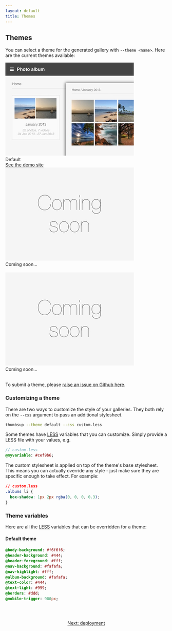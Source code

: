 ```yaml
---
layout: default
title: Themes
---
```


## Themes

You can select a theme for the generated gallery with `--theme <name>`.
Here are the current themes available:

<div class="row theme-gallery">
  <!-- Default -->
  <div class="item col-md-4 col-sm-4 col-xs-12">
      <img src="/public/images/theme-default.jpg" alt="Default theme">
      <div class="theme-caption">
        Default <br />
        <a href="https://thumbsup.github.io/demos">See the demo site</a>
      </div>
  </div>
  <!-- Coming soon -->
  <div class="item col-md-4 col-sm-4 col-xs-12">
      <img src="/public/images/theme-coming-soon.jpg" alt="New theme">
      <div class="theme-caption">
        Coming soon... <br />&nbsp;
      </div>
  </div>
  <!-- Coming soon -->
  <div class="item col-md-4 col-sm-4 col-xs-12">
      <img src="/public/images/theme-coming-soon.jpg" alt="New theme">
      <div class="theme-caption">
        Coming soon... <br />&nbsp;
      </div>
  </div>
</div>

To submit a theme, please [raise an issue on Github here](https://github.com/thumbsup/node-thumbsup).

### Customizing a theme

There are two ways to customize the style of your galleries.
They both rely on the `--css` argument to pass an additional stylesheet.

```bash
thumbsup --theme default --css custom.less
```

Some themes have [LESS](http://lesscss.org/) variables that you can customize.
Simply provide a LESS file with your values, e.g.

```sass
// custom.less
@myvariable: #cef9b6;
```

The custom stylesheet is applied on top of the theme's base stylesheet.
This means you can actually override any style - just make sure they are specific enough to take effect.
For example:

```css
// custom.less
.albums li {
  box-shadow: 1px 2px rgba(0, 0, 0, 0.3);
}
```

### Theme variables

Here are all the [LESS](http://lesscss.org/) variables that can be overridden for a theme:

#### Default theme

```sass
@body-background: #f6f6f6;
@header-background: #444;
@header-foreground: #fff;
@nav-background: #fafafa;
@nav-highlight: #fff;
@album-background: #fafafa;
@text-color: #444;
@text-light: #999;
@borders: #ddd;
@mobile-trigger: 900px;
```

<br />

<div style="margin: 2em 0; text-align: center;">
  <a class="btn btn-cta-primary" href="/docs/deployment">Next: deployment</a>
</div>
